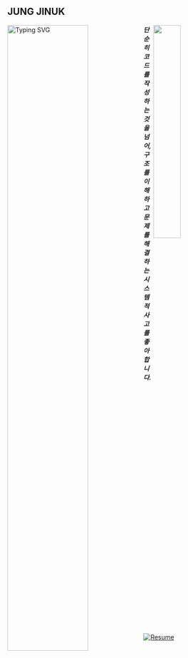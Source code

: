 ## JUNG JINUK

<img align="left" width="60%" src="https://readme-typing-svg.herokuapp.com?font=Fira+Code&weight=400&size=18&pause=100&color=4a5568&center=false&vCenter=true&width=400&lines=Junior+Developer;Future+Architect" alt="Typing SVG" />

<img align="right" width="35%" src="https://github-readme-stats.vercel.app/api?username=archbyuk&show_icons=true&theme=default&hide_border=true&bg_color=ffffff&title_color=24292e&text_color=586069&icon_color=959da5" />

***단순히 코드를 작성하는 것을 넘어, 구조를 이해하고 문제를 해결하는 시스템적 사고를 좋아합니다.***

[![Resume](https://img.shields.io/badge/🔗-My%20Website-blue)](jinuk-resume.vercel.app)
